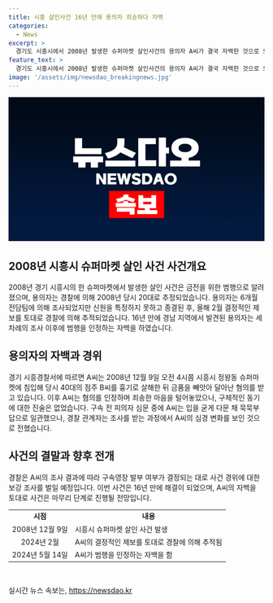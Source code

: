 ```yaml
---
title: 시흥 살인사건 16년 만에 용의자 죄송하다 자백
categories:
  - News
excerpt: >
  경기도 시흥시에서 2008년 발생한 슈퍼마켓 살인사건의 용의자 A씨가 결국 자백한 것으로 드러났다. 경찰은 2017년 전담팀을 꾸려 6개월간 조사하고도 용의자를 특정하지 못했으나, 올해 2월 드디어 결정적인 제보를 받고 수사에 나서 용의자를 검거했다. A씨는 자백한 후에도 동기에 대한 진술은 없으나, 경찰은 그의 심경 변화를 확인하고 추가 조사할 계획이다. 2008년에 점주를 살해한 혐의로 A씨는 강도살인으로 체포되었으며, 현재 구속 여부에 대한 결정이 행해질 예정이다.
feature_text: >
  경기도 시흥시에서 2008년 발생한 슈퍼마켓 살인사건의 용의자 A씨가 결국 자백한 것으로 드러났다. 경찰은 2017년 전담팀을 꾸려 6개월간 조사하고도 용의자를 특정하지 못했으나, 올해 2월 드디어 결정적인 제보를 받고 수사에 나서 용의자를 검거했다. A씨는 자백한 후에도 동기에 대한 진술은 없으나, 경찰은 그의 심경 변화를 확인하고 추가 조사할 계획이다. 2008년에 점주를 살해한 혐의로 A씨는 강도살인으로 체포되었으며, 현재 구속 여부에 대한 결정이 행해질 예정이다.
image: '/assets/img/newsdao_breakingnews.jpg'
---
```


<p><img src="/assets/img/newsdao_breakingnews.jpg" alt="cryptoinkorea 속보" /></p>

<h2 data-ke-size="size26">2008년 시흥시 슈퍼마켓 살인 사건 사건개요</h2>

<p data-ke-size="size16">2008년 경기 시흥시의 한 슈퍼마켓에서 발생한 살인 사건은 금전을 위한 범행으로 알려졌으며, 용의자는 경찰에 의해 2008년 당시 20대로 추정되었습니다. 용의자는 6개월 전담팀에 의해 조사되었지만 신원을 특정하지 못하고 종결된 후, 올해 2월 결정적인 제보를 토대로 경찰에 의해 추적되었습니다. 16년 만에 경남 지역에서 발견된 용의자는 세 차례의 조사 이후에 범행을 인정하는 자백을 하였습니다.</p>

<h2 data-ke-size="size26">용의자의 자백과 경위</h2>

<p data-ke-size="size16">경기 시흥경찰서에 따르면 A씨는 2008년 12월 9일 오전 4시쯤 시흥시 정왕동 슈퍼마켓에 침입해 당시 40대의 점주 B씨를 흉기로 살해한 뒤 금품을 빼앗아 달아난 혐의를 받고 있습니다. 이후 A씨는 혐의를 인정하며 죄송한 마음을 털어놓았으나, 구체적인 동기에 대한 진술은 없었습니다. 구속 전 피의자 심문 중에 A씨는 입을 굳게 다문 채 묵묵부답으로 일관했으나, 경찰 관계자는 조사를 받는 과정에서 A씨의 심경 변화를 보인 것으로 전했습니다.</p>

<h2 data-ke-size="size26">사건의 결말과 향후 전개</h2>

<p data-ke-size="size16">경찰은 A씨의 조사 결과에 따라 구속영장 발부 여부가 결정되는 대로 사건 경위에 대한 보강 조사를 벌일 예정입니다. 이번 사건은 16년 만에 해결이 되었으며, A씨의 자백을 토대로 사건은 마무리 단계로 진행될 전망입니다.</p>

<table>
    <tr>
        <td style="text-align: center; height: 17px;"><b>시점</b></td>
        <td style="text-align: center; height: 17px;"><b>내용</b></td>
    </tr>
    <tr>
        <td style="text-align: center;">2008년 12월 9일</td>
        <td>시흥시 슈퍼마켓 살인 사건 발생</td>
    </tr>
    <tr>
        <td style="text-align: center;">2024년 2월</td>
        <td>A씨의 결정적인 제보를 토대로 경찰에 의해 추적됨</td>
    </tr>
    <tr>
        <td style="text-align: center;">2024년 5월 14일</td>
        <td>A씨가 범행을 인정하는 자백을 함</td>
    </tr>
</table>

<p data-ke-size="size16">&nbsp;</p>
실시간 뉴스 속보는, <a href="https://newsdao.kr" rel="dofollow">https://newsdao.kr</a>


